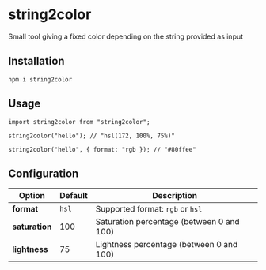 # string2color

Small tool giving a fixed color depending on the string provided as input

## Installation

`npm i string2color`

## Usage

```
import string2color from "string2color";

string2color("hello"); // "hsl(172, 100%, 75%)"

string2color("hello", { format: "rgb }); // "#80ffee"
```

## Configuration

| Option         | Default | Description                               |
| -------------- | ------- | ----------------------------------------- |
| **format**     | `hsl`   | Supported format: `rgb` or `hsl`          |
| **saturation** | 100     | Saturation percentage (between 0 and 100) |
| **lightness**  | 75      | Lightness percentage (between 0 and 100)  |
